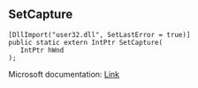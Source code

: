 ## SetCapture

```
[DllImport("user32.dll", SetLastError = true)]
public static extern IntPtr SetCapture(
   IntPtr hWnd
);
```

Microsoft documentation: [Link](https://docs.microsoft.com/en-us/windows/win32/api/winuser/nf-winuser-setcapture)

